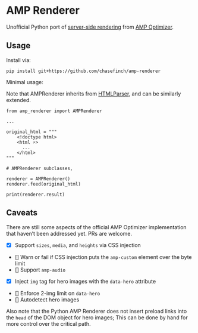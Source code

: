 # AMP Renderer

Unofficial Python port of [server-side rendering](https://amp.dev/documentation/guides-and-tutorials/optimize-and-measure/amp-optimizer-guide/) from [AMP Optimizer](https://github.com/ampproject/amp-toolbox/tree/main/packages/optimizer).

## Usage

Install via:
	
	pip install git+https://github.com/chasefinch/amp-renderer

Minimal usage:

Note that AMPRenderer inherits from [HTMLParser](https://docs.python.org/3/library/html.parser.html), and can be similarly extended.

	from amp_renderer import AMPRenderer

	...

	original_html = """
		<!doctype html>
		<html ⚡>
		  ...
		</html>
	"""

	# AMPRenderer subclasses, 

	renderer = AMPRenderer()
	renderer.feed(original_html)

	print(renderer.result)

## Caveats

There are still some aspects of the official AMP Optimizer implementation that haven’t been addressed yet. PRs are welcome.

- [x] Support `sizes`, `media`, and `heights` via CSS injection
- [] Warn or fail if CSS injection puts the `amp-custom` element over the byte limit
- [] Support `amp-audio`
- [x] Inject `img` tag for hero images with the `data-hero` attribute
- [] Enforce 2-img limit on `data-hero`
- [] Autodetect hero images

Also note that the Python AMP Renderer does not insert preload links into the `head` of the DOM object for hero images; This can be done by hand for more control over the critical path.